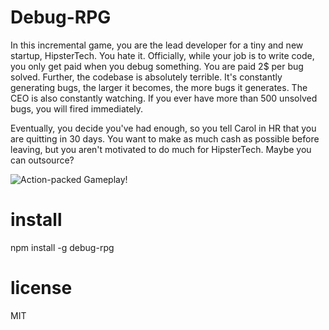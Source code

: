 # Debug-RPG

In this incremental game, you are the lead developer for a tiny and new startup, HipsterTech.
You hate it. Officially, while your job is to write code, you only get paid when you debug something. You are paid 2$ per bug solved.
Further, the codebase is absolutely terrible. It's constantly generating bugs, the larger it becomes, the more bugs it generates. The CEO is also constantly watching. If you ever have more than 500 unsolved bugs, you will fired immediately.

Eventually, you decide you've had enough, so you tell Carol in HR that you are quitting in 30 days. You want to make as much cash as possible before leaving, but you aren't motivated to do much for HipsterTech. Maybe you can outsource?

![Action-packed Gameplay!](http://nigelmnz.com/images/debug-rpg.png)

# install

npm install -g debug-rpg

# license

MIT
